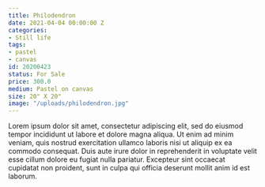 ```yaml
---
title: Philodendron
date: 2021-04-04 00:00:00 Z
categories:
- Still life
tags:
- pastel
- canvas
id: 20200423
status: For Sale
price: 300.0
medium: Pastel on canvas
size: 20" X 20"
image: "/uploads/philodendron.jpg"
---
```


Lorem ipsum dolor sit amet, consectetur adipiscing elit, sed do eiusmod tempor incididunt ut labore et dolore magna aliqua. Ut enim ad minim veniam, quis nostrud exercitation ullamco laboris nisi ut aliquip ex ea commodo consequat. Duis aute irure dolor in reprehenderit in voluptate velit esse cillum dolore eu fugiat nulla pariatur. Excepteur sint occaecat cupidatat non proident, sunt in culpa qui officia deserunt mollit anim id est laborum.
